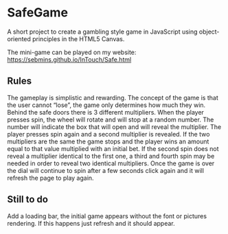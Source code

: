 # SafeGame
A short project to create a gambling style game in JavaScript using object-oriented principles in the HTML5 Canvas.

The mini-game can be played on my website: https://sebmins.github.io/InTouch/Safe.html


## Rules 
The gameplay is simplistic and rewarding. The concept of the game is that the user cannot “lose”, the game only determines how much they win. Behind the safe doors there is 3 different multipliers. When the player presses spin, the wheel will rotate and will stop at a random number. The number will indicate the box that will open and will reveal the multiplier. The player presses spin again and a second multiplier is revealed. If the two multipliers are the same the game stops and the player wins an amount equal to that value multiplied with an initial bet. If the second spin does not reveal a multiplier identical to the first one, a third and fourth spin may be needed in order to reveal two identical multipliers.
Once the game is over the dial will continue to spin after a few seconds click again and it will refresh the page to play again.
## Still to do
Add a loading bar, the initial game appears without the font or pictures rendering. If this happens just refresh and it should appear.

